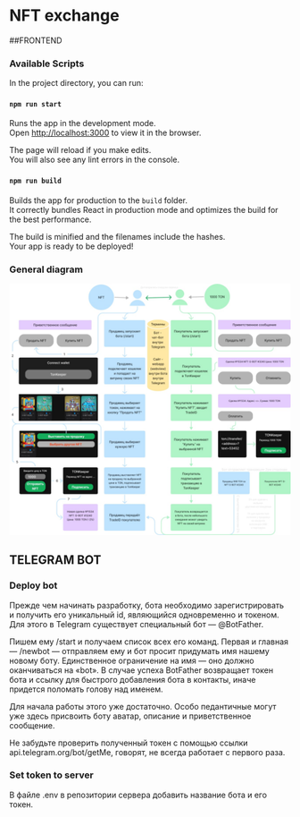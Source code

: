 # NFT exchange


##FRONTEND

### Available Scripts

In the project directory, you can run:

#### `npm run start`

Runs the app in the development mode.<br>
Open [http://localhost:3000](http://localhost:3000) to view it in the browser.

The page will reload if you make edits.<br>
You will also see any lint errors in the console.

#### `npm run build`

Builds the app for production to the `build` folder.<br>
It correctly bundles React in production mode and optimizes the build for the best performance.

The build is minified and the filenames include the hashes.<br>
Your app is ready to be deployed!


### General diagram

![alt text](./schema.jpg)

## TELEGRAM BOT

### Deploy bot
Прежде чем начинать разработку, бота необходимо зарегистрировать и получить его уникальный id, являющийся одновременно и токеном. Для этого в Telegram существует специальный бот — @BotFather.

Пишем ему /start и получаем список всех его команд.
Первая и главная — /newbot — отправляем ему и бот просит придумать имя нашему новому боту. Единственное ограничение на имя — оно должно оканчиваться на «bot». В случае успеха BotFather возвращает токен бота и ссылку для быстрого добавления бота в контакты, иначе придется поломать голову над именем.

Для начала работы этого уже достаточно. Особо педантичные могут уже здесь присвоить боту аватар, описание и приветственное сообщение.

Не забудьте проверить полученный токен с помощью ссылки api.telegram.org/bot<TOKEN>/getMe, говорят, не всегда работает с первого раза.

### Set token to server

В файле .env в репозитории сервера добавить название бота и его токен.

